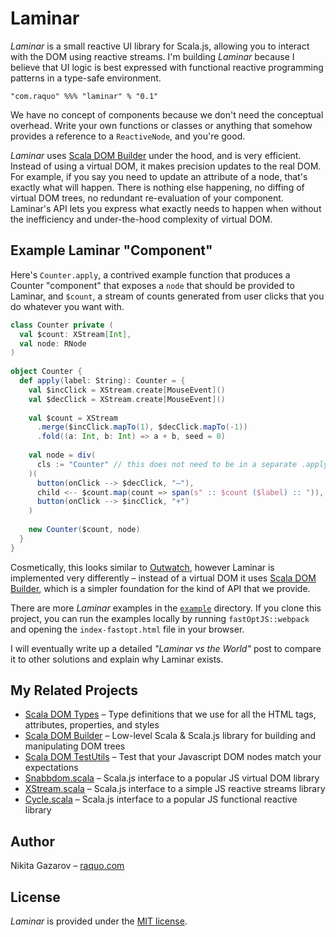 # Laminar

_Laminar_ is a small reactive UI library for Scala.js, allowing you to interact with the DOM using reactive streams. I'm building _Laminar_ because I believe that UI logic is best expressed with functional reactive programming patterns in a type-safe environment.

    "com.raquo" %%% "laminar" % "0.1"

We have no concept of components because we don't need the conceptual overhead. Write your own functions or classes or anything that somehow provides a reference to a `ReactiveNode`, and you're good.

_Laminar_ uses [Scala DOM Builder](https://github.com/raquo/scala-dom-builder) under the hood, and is very efficient. Instead of using a virtual DOM, it makes precision updates to the real DOM. For example, if you say you need to update an attribute of a node, that's exactly what will happen. There is nothing else happening, no diffing of virtual DOM trees, no redundant re-evaluation of your component. Laminar's API lets you express what exactly needs to happen when without the inefficiency and under-the-hood complexity of virtual DOM.

## Example Laminar "Component"

Here's `Counter.apply`, a contrived example function that produces a Counter "component" that exposes a `node` that should be provided to Laminar, and `$count`, a stream of counts generated from user clicks that you do whatever you want with.

```scala
class Counter private (
  val $count: XStream[Int],
  val node: RNode
)
 
object Counter {
  def apply(label: String): Counter = {
    val $incClick = XStream.create[MouseEvent]()
    val $decClick = XStream.create[MouseEvent]()
    
    val $count = XStream
      .merge($incClick.mapTo(1), $decClick.mapTo(-1))
      .fold((a: Int, b: Int) => a + b, seed = 0)
 
    val node = div(
      cls := "Counter" // this does not need to be in a separate .apply() call, just for aesthetics
    )(
      button(onClick --> $decClick, "–"),
      child <-- $count.map(count => span(s" :: $count ($label) :: ")),
      button(onClick --> $incClick, "+")
    )
 
    new Counter($count, node)
  }
}
```

Cosmetically, this looks similar to [Outwatch](https://github.com/OutWatch/outwatch), however Laminar is implemented very differently – instead of a virtual DOM it uses [Scala DOM Builder](https://github.com/raquo/scala-dom-builder), which is a simpler foundation for the kind of API that we provide.

There are more _Laminar_ examples in the [`example`](https://github.com/raquo/laminar/tree/master/src/main/scala/com/raquo/laminar/example) directory. If you clone this project, you can run the examples locally by running `fastOptJS::webpack` and opening the `index-fastopt.html` file in your browser.

I will eventually write up a detailed _"Laminar vs the World"_ post to compare it to other solutions and explain why Laminar exists.

## My Related Projects

- [Scala DOM Types](https://github.com/raquo/scala-dom-types) – Type definitions that we use for all the HTML tags, attributes, properties, and styles
- [Scala DOM Builder](https://github.com/raquo/scala-dom-builder) – Low-level Scala & Scala.js library for building and manipulating DOM trees
- [Scala DOM TestUtils](https://github.com/raquo/scala-dom-testutils) – Test that your Javascript DOM nodes match your expectations
- [Snabbdom.scala](https://github.com/raquo/Snabbdom.scala) – Scala.js interface to a popular JS virtual DOM library
- [XStream.scala](https://github.com/raquo/XStream.scala) – Scala.js interface to a simple JS reactive streams library
- [Cycle.scala](https://github.com/raquo/Cycle.scala) – Scala.js interface to a popular JS functional reactive library


## Author

Nikita Gazarov – [raquo.com](http://raquo.com)

## License

_Laminar_ is provided under the [MIT license](https://github.com/raquo/laminar/blob/master/LICENSE.md).
